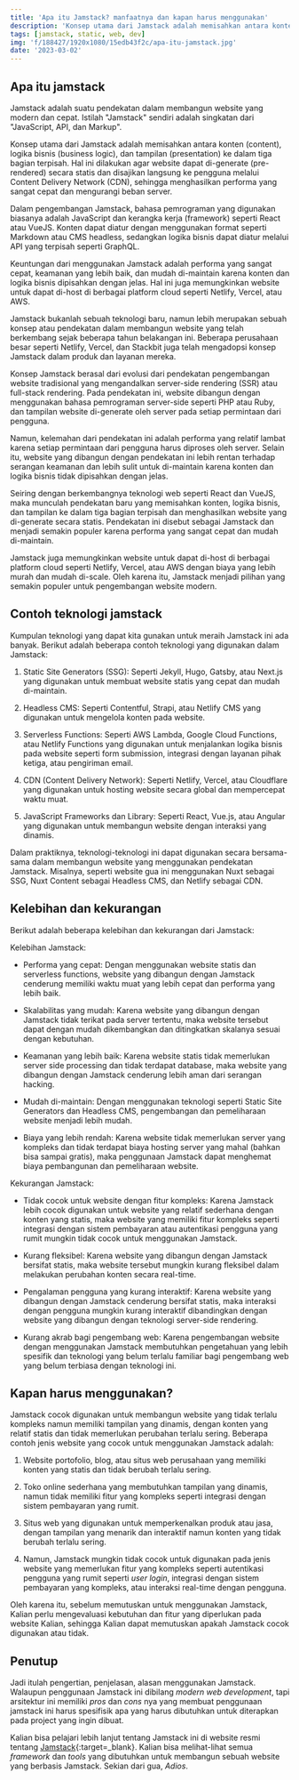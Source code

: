 ```yaml
---
title: 'Apa itu Jamstack? manfaatnya dan kapan harus menggunakan'
description: 'Konsep utama dari Jamstack adalah memisahkan antara konten (content), logika bisnis (business logic), dan tampilan (presentation) ke dalam...'
tags: [jamstack, static, web, dev]
img: 'f/188427/1920x1080/15edb43f2c/apa-itu-jamstack.jpg'
date: '2023-03-02'
---
```


## Apa itu jamstack
Jamstack adalah suatu pendekatan dalam membangun website yang modern dan cepat. Istilah "Jamstack" sendiri adalah singkatan dari "JavaScript, API, dan Markup".

Konsep utama dari Jamstack adalah memisahkan antara konten (content), logika bisnis (business logic), dan tampilan (presentation) ke dalam tiga bagian terpisah. Hal ini dilakukan agar website dapat di-generate (pre-rendered) secara statis dan disajikan langsung ke pengguna melalui Content Delivery Network (CDN), sehingga menghasilkan performa yang sangat cepat dan mengurangi beban server.

Dalam pengembangan Jamstack, bahasa pemrograman yang digunakan biasanya adalah JavaScript dan kerangka kerja (framework) seperti React atau VueJS. Konten dapat diatur dengan menggunakan format seperti Markdown atau CMS headless, sedangkan logika bisnis dapat diatur melalui API yang terpisah seperti GraphQL.

Keuntungan dari menggunakan Jamstack adalah performa yang sangat cepat, keamanan yang lebih baik, dan mudah di-maintain karena konten dan logika bisnis dipisahkan dengan jelas. Hal ini juga memungkinkan website untuk dapat di-host di berbagai platform cloud seperti Netlify, Vercel, atau AWS.

Jamstack bukanlah sebuah teknologi baru, namun lebih merupakan sebuah konsep atau pendekatan dalam membangun website yang telah berkembang sejak beberapa tahun belakangan ini. Beberapa perusahaan besar seperti Netlify, Vercel, dan Stackbit juga telah mengadopsi konsep Jamstack dalam produk dan layanan mereka.

Konsep Jamstack berasal dari evolusi dari pendekatan pengembangan website tradisional yang mengandalkan server-side rendering (SSR) atau full-stack rendering. Pada pendekatan ini, website dibangun dengan menggunakan bahasa pemrograman server-side seperti PHP atau Ruby, dan tampilan website di-generate oleh server pada setiap permintaan dari pengguna.

Namun, kelemahan dari pendekatan ini adalah performa yang relatif lambat karena setiap permintaan dari pengguna harus diproses oleh server. Selain itu, website yang dibangun dengan pendekatan ini lebih rentan terhadap serangan keamanan dan lebih sulit untuk di-maintain karena konten dan logika bisnis tidak dipisahkan dengan jelas.

Seiring dengan berkembangnya teknologi web seperti React dan VueJS, maka munculah pendekatan baru yang memisahkan konten, logika bisnis, dan tampilan ke dalam tiga bagian terpisah dan menghasilkan website yang di-generate secara statis. Pendekatan ini disebut sebagai Jamstack dan menjadi semakin populer karena performa yang sangat cepat dan mudah di-maintain.

Jamstack juga memungkinkan website untuk dapat di-host di berbagai platform cloud seperti Netlify, Vercel, atau AWS dengan biaya yang lebih murah dan mudah di-scale. Oleh karena itu, Jamstack menjadi pilihan yang semakin populer untuk pengembangan website modern.

## Contoh teknologi jamstack
Kumpulan teknologi yang dapat kita gunakan untuk meraih Jamstack ini ada banyak. Berikut adalah beberapa contoh teknologi yang digunakan dalam Jamstack:

1. Static Site Generators (SSG): Seperti Jekyll, Hugo, Gatsby, atau Next.js yang digunakan untuk membuat website statis yang cepat dan mudah di-maintain.

2. Headless CMS: Seperti Contentful, Strapi, atau Netlify CMS yang digunakan untuk mengelola konten pada website.

3. Serverless Functions: Seperti AWS Lambda, Google Cloud Functions, atau Netlify Functions yang digunakan untuk menjalankan logika bisnis pada website seperti form submission, integrasi dengan layanan pihak ketiga, atau pengiriman email.

4. CDN (Content Delivery Network): Seperti Netlify, Vercel, atau Cloudflare yang digunakan untuk hosting website secara global dan mempercepat waktu muat.

5. JavaScript Frameworks dan Library: Seperti React, Vue.js, atau Angular yang digunakan untuk membangun website dengan interaksi yang dinamis.

Dalam praktiknya, teknologi-teknologi ini dapat digunakan secara bersama-sama dalam membangun website yang menggunakan pendekatan Jamstack. Misalnya, seperti website gua ini menggunakan Nuxt sebagai SSG, Nuxt Content sebagai Headless CMS, dan Netlify sebagai CDN.

## Kelebihan dan kekurangan

Berikut adalah beberapa kelebihan dan kekurangan dari Jamstack:

Kelebihan Jamstack:

- Performa yang cepat: Dengan menggunakan website statis dan serverless functions, website yang dibangun dengan Jamstack cenderung memiliki waktu muat yang lebih cepat dan performa yang lebih baik.

- Skalabilitas yang mudah: Karena website yang dibangun dengan Jamstack tidak terikat pada server tertentu, maka website tersebut dapat dengan mudah dikembangkan dan ditingkatkan skalanya sesuai dengan kebutuhan.

- Keamanan yang lebih baik: Karena website statis tidak memerlukan server side processing dan tidak terdapat database, maka website yang dibangun dengan Jamstack cenderung lebih aman dari serangan hacking.

- Mudah di-maintain: Dengan menggunakan teknologi seperti Static Site Generators dan Headless CMS, pengembangan dan pemeliharaan website menjadi lebih mudah.

- Biaya yang lebih rendah: Karena website tidak memerlukan server yang kompleks dan tidak terdapat biaya hosting server yang mahal (bahkan bisa sampai gratis), maka penggunaan Jamstack dapat menghemat biaya pembangunan dan pemeliharaan website.

Kekurangan Jamstack:

- Tidak cocok untuk website dengan fitur kompleks: Karena Jamstack lebih cocok digunakan untuk website yang relatif sederhana dengan konten yang statis, maka website yang memiliki fitur kompleks seperti integrasi dengan sistem pembayaran atau autentikasi pengguna yang rumit mungkin tidak cocok untuk menggunakan Jamstack.

- Kurang fleksibel: Karena website yang dibangun dengan Jamstack bersifat statis, maka website tersebut mungkin kurang fleksibel dalam melakukan perubahan konten secara real-time.

- Pengalaman pengguna yang kurang interaktif: Karena website yang dibangun dengan Jamstack cenderung bersifat statis, maka interaksi dengan pengguna mungkin kurang interaktif dibandingkan dengan website yang dibangun dengan teknologi server-side rendering.

- Kurang akrab bagi pengembang web: Karena pengembangan website dengan menggunakan Jamstack membutuhkan pengetahuan yang lebih spesifik dan teknologi yang belum terlalu familiar bagi pengembang web yang belum terbiasa dengan teknologi ini.

## Kapan harus menggunakan?

Jamstack cocok digunakan untuk membangun website yang tidak terlalu kompleks namun memiliki tampilan yang dinamis, dengan konten yang relatif statis dan tidak memerlukan perubahan terlalu sering. Beberapa contoh jenis website yang cocok untuk menggunakan Jamstack adalah:

1. Website portofolio, blog, atau situs web perusahaan yang memiliki konten yang statis dan tidak berubah terlalu sering.

2. Toko online sederhana yang membutuhkan tampilan yang dinamis, namun tidak memiliki fitur yang kompleks seperti integrasi dengan sistem pembayaran yang rumit.

3. Situs web yang digunakan untuk memperkenalkan produk atau jasa, dengan tampilan yang menarik dan interaktif namun konten yang tidak berubah terlalu sering.

4. Namun, Jamstack mungkin tidak cocok untuk digunakan pada jenis website yang memerlukan fitur yang kompleks seperti autentikasi pengguna yang rumit seperti *user login*, integrasi dengan sistem pembayaran yang kompleks, atau interaksi real-time dengan pengguna.

Oleh karena itu, sebelum memutuskan untuk menggunakan Jamstack, Kalian perlu mengevaluasi kebutuhan dan fitur yang diperlukan pada website Kalian, sehingga Kalian dapat memutuskan apakah Jamstack cocok digunakan atau tidak.

## Penutup

Jadi itulah pengertian, penjelasan, alasan menggunakan Jamstack. Walaupun penggunaan Jamstack ini dibilang *modern web development*, tapi arsitektur ini memiliki *pros* dan *cons* nya yang membuat penggunaan jamstack ini harus spesifisik apa yang harus dibutuhkan untuk diterapkan pada project yang ingin dibuat.

Kalian bisa pelajari lebih lanjut tentang Jamstack ini di website resmi tentang [Jamstack](https://jamstack.org/){:target=_blank}. Kalian bisa melihat-lihat semua *framework* dan *tools* yang dibutuhkan untuk membangun sebuah website yang berbasis Jamstack. Sekian dari gua, *Adios*.